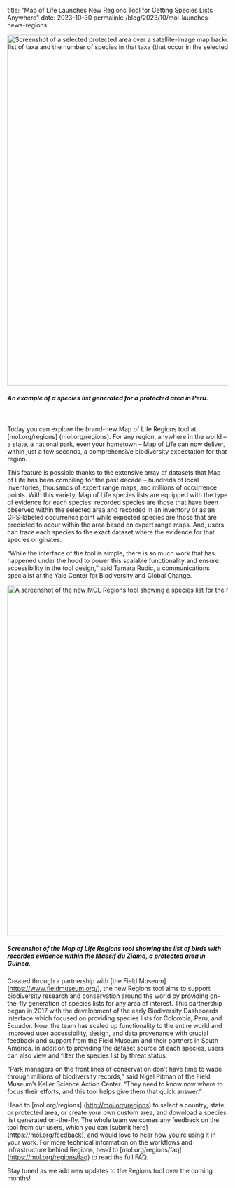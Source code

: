 title: "Map of Life Launches New Regions Tool for Getting Species Lists Anywhere"
date: 2023-10-30
permalink: /blog/2023/10/mol-launches-news-regions

<div class="row padded">
    <div class="col-md-12 padded">
        <img class="center-block" alt="Screenshot of a selected protected area over a satellite-image map backdrop. An inset pointing to the area displays a list of taxa and the number of species in that taxa (that occur in the selected area)." src="/content_static/blog/2023-10-30/regions_newsStory_header.png" width="800px" />
        <div class="caption centered"><h5><em>An example of a species list generated for a protected area in Peru.</em></h5></div>
    </div>
</div>

<br />

Today you can explore the brand-new Map of Life Regions tool at [mol.org/regions] (mol.org/regions). For any region, anywhere in the world – a state, a national park, even your hometown – Map of Life can now deliver, within just a few seconds, a comprehensive biodiversity expectation for that region.

This feature is possible thanks to the extensive array of datasets that Map of Life has been compiling for the past decade – hundreds of local inventories, thousands of expert range maps, and millions of occurrence points. With this variety, Map of Life species lists are equipped with the type of evidence for each species: recorded species are those that have been observed within the selected area and recorded in an inventory or as an GPS-labeled occurrence point while expected species are those that are predicted to occur within the area based on expert range maps. And, users can trace each species to the exact dataset where the evidence for that species originates. 

“While the interface of the tool is simple, there is so much work that has happened under the hood to power this scalable functionality and ensure accessibility in the tool design,” said Tamara Rudic, a communications specialist at the Yale Center for Biodiversity and Global Change.

<div class="row padded">
    <div class="col-md-12 padded">
        <img class="center-block" alt="A screenshot of the new MOL Regions tool showing a species list for the Massif du Ziama." src="/content_static/blog/2023-10-30/regions_massifDuZiama_ss.png" width="800px" />
        <div class="caption centered"><h5><em>Screenshot of the Map of Life Regions tool showing the list of birds with recorded evidence within the Massif du Ziama, a protected area in Guinea.</em></h5></div>
    </div>
</div>

Created through a partnership with [the Field Museum] (https://www.fieldmuseum.org/), the new Regions tool aims to support biodiversity research and conservation around the world by providing on-the-fly generation of species lists for any area of interest. This partnership began in 2017 with the development of the early Biodiversity Dashboards interface which focused on providing species lists for Colombia, Peru, and Ecuador. Now, the team has scaled up functionality to the entire world and improved user accessibility, design, and data provenance with crucial feedback and support from the Field Museum and their partners in South America. In addition to providing the dataset source of each species, users can also view and filter the species list by threat status. 

“Park managers on the front lines of conservation don’t have time to wade through millions of biodiversity records,” said Nigel Pitman of the Field Museum’s Keller Science Action Center. “They need to know now where to focus their efforts, and this tool helps give them that quick answer.” 

Head to [mol.org/regions] (http://mol.org/regions) to select a country, state, or protected area, or create your own custom area, and download a species list generated on-the-fly. The whole team welcomes any feedback on the tool from our users, which you can [submit here] (https://mol.org/feedback), and would love to hear how you’re using it in your work. For more technical information on the workflows and infrastructure behind Regions, head to [mol.org/regions/faq] (https://mol.org/regions/faq) to read the full FAQ.

Stay tuned as we add new updates to the Regions tool over the coming months!